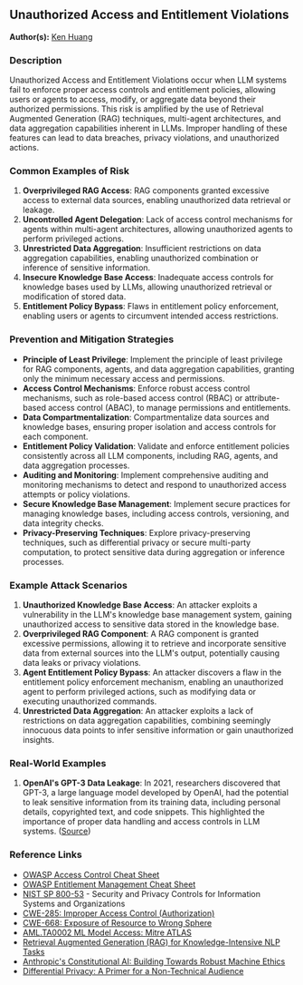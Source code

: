 ## Unauthorized Access and Entitlement Violations


**Author(s):** [Ken Huang ](https://github.com/kenhuangus)

### Description

Unauthorized Access and Entitlement Violations occur when LLM systems fail to enforce proper access controls and entitlement policies, allowing users or agents to access, modify, or aggregate data beyond their authorized permissions. This risk is amplified by the use of Retrieval Augmented Generation (RAG) techniques, multi-agent architectures, and data aggregation capabilities inherent in LLMs. Improper handling of these features can lead to data breaches, privacy violations, and unauthorized actions.

### Common Examples of Risk

1. **Overprivileged RAG Access**: RAG components granted excessive access to external data sources, enabling unauthorized data retrieval or leakage.
2. **Uncontrolled Agent Delegation**: Lack of access control mechanisms for agents within multi-agent architectures, allowing unauthorized agents to perform privileged actions.
3. **Unrestricted Data Aggregation**: Insufficient restrictions on data aggregation capabilities, enabling unauthorized combination or inference of sensitive information.
4. **Insecure Knowledge Base Access**: Inadequate access controls for knowledge bases used by LLMs, allowing unauthorized retrieval or modification of stored data.
5. **Entitlement Policy Bypass**: Flaws in entitlement policy enforcement, enabling users or agents to circumvent intended access restrictions.

### Prevention and Mitigation Strategies

- **Principle of Least Privilege**: Implement the principle of least privilege for RAG components, agents, and data aggregation capabilities, granting only the minimum necessary access and permissions.
- **Access Control Mechanisms**: Enforce robust access control mechanisms, such as role-based access control (RBAC) or attribute-based access control (ABAC), to manage permissions and entitlements.
- **Data Compartmentalization**: Compartmentalize data sources and knowledge bases, ensuring proper isolation and access controls for each component.
- **Entitlement Policy Validation**: Validate and enforce entitlement policies consistently across all LLM components, including RAG, agents, and data aggregation processes.
- **Auditing and Monitoring**: Implement comprehensive auditing and monitoring mechanisms to detect and respond to unauthorized access attempts or policy violations.
- **Secure Knowledge Base Management**: Implement secure practices for managing knowledge bases, including access controls, versioning, and data integrity checks.
- **Privacy-Preserving Techniques**: Explore privacy-preserving techniques, such as differential privacy or secure multi-party computation, to protect sensitive data during aggregation or inference processes.

### Example Attack Scenarios

1. **Unauthorized Knowledge Base Access**: An attacker exploits a vulnerability in the LLM's knowledge base management system, gaining unauthorized access to sensitive data stored in the knowledge base.
2. **Overprivileged RAG Component**: A RAG component is granted excessive permissions, allowing it to retrieve and incorporate sensitive data from external sources into the LLM's output, potentially causing data leaks or privacy violations.
3. **Agent Entitlement Policy Bypass**: An attacker discovers a flaw in the entitlement policy enforcement mechanism, enabling an unauthorized agent to perform privileged actions, such as modifying data or executing unauthorized commands.
4. **Unrestricted Data Aggregation**: An attacker exploits a lack of restrictions on data aggregation capabilities, combining seemingly innocuous data points to infer sensitive information or gain unauthorized insights.

### Real-World Examples

1. **OpenAI's GPT-3 Data Leakage**: In 2021, researchers discovered that GPT-3, a large language model developed by OpenAI, had the potential to leak sensitive information from its training data, including personal details, copyrighted text, and code snippets. This highlighted the importance of proper data handling and access controls in LLM systems. ([Source](https://www.pluralsight.com/blog/security-professional/chatgpt-data-breach))


### Reference Links

- [OWASP Access Control Cheat Sheet](https://cheatsheetseries.owasp.org/cheatsheets/Access_Control_Cheat_Sheet.html)
- [OWASP Entitlement Management Cheat Sheet](https://cheatsheetseries.owasp.org/cheatsheets/Entitlement_Management_Cheat_Sheet.html)
- [NIST SP 800-53](https://nvlpubs.nist.gov/nistpubs/SpecialPublications/NIST.SP.800-53r5.pdf) - Security and Privacy Controls for Information Systems and Organizations
- [CWE-285: Improper Access Control (Authorization)](https://cwe.mitre.org/data/definitions/285.html)
- [CWE-668: Exposure of Resource to Wrong Sphere](https://cwe.mitre.org/data/definitions/668.html)
- [AML.TA0002 ML Model Access: Mitre ATLAS](https://atlas.mitre.org/tactics/AML.TA0002)
- [Retrieval Augmented Generation (RAG) for Knowledge-Intensive NLP Tasks](https://arxiv.org/abs/2005.11401)
- [Anthropic's Constitutional AI: Building Towards Robust Machine Ethics](https://www.anthropic.com/blog/constitutional-ai)
- [Differential Privacy: A Primer for a Non-Technical Audience](https://privacytools.seas.harvard.edu/files/privacytools/files/differentialprivacyprimer.pdf)

